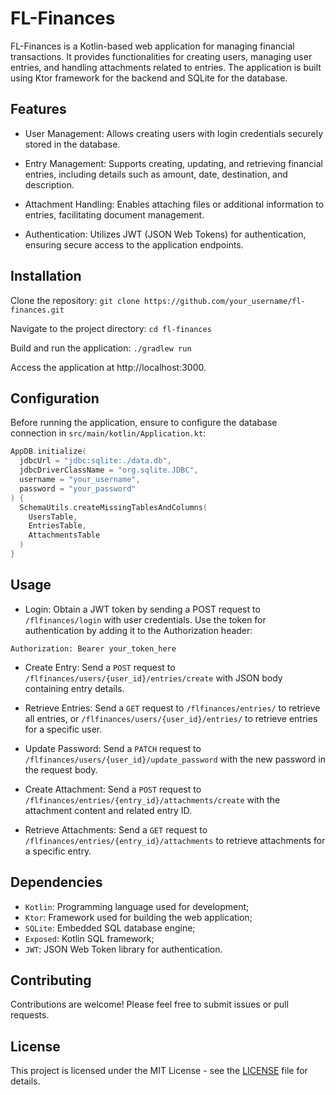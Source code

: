 # FL-Finances

FL-Finances is a Kotlin-based web application for managing financial transactions. It provides functionalities for
creating users, managing user entries, and handling attachments related to entries. The application is built using Ktor
framework for the backend and SQLite for the database.

## Features

- User Management: Allows creating users with login credentials securely stored in the database.

- Entry Management: Supports creating, updating, and retrieving financial entries, including details such as amount,
  date, destination, and description.

- Attachment Handling: Enables attaching files or additional information to entries, facilitating document management.

- Authentication: Utilizes JWT (JSON Web Tokens) for authentication, ensuring secure access to the application
  endpoints.

## Installation

Clone the repository:
`git clone https://github.com/your_username/fl-finances.git`

Navigate to the project directory:
`cd fl-finances`

Build and run the application:
`./gradlew run`

Access the application at http://localhost:3000.

## Configuration

Before running the application, ensure to configure the database connection in `src/main/kotlin/Application.kt`:

```kotlin
AppDB.initialize(
  jdbcUrl = "jdbc:sqlite:./data.db",
  jdbcDriverClassName = "org.sqlite.JDBC",
  username = "your_username",
  password = "your_password"
) {
  SchemaUtils.createMissingTablesAndColumns(
    UsersTable,
    EntriesTable,
    AttachmentsTable
  )
}
```

## Usage

- Login: Obtain a JWT token by sending a POST request to `/flfinances/login` with user credentials. Use the token for
  authentication by adding it to the Authorization header:

```
Authorization: Bearer your_token_here
```

- Create Entry: Send a `POST` request to `/flfinances/users/{user_id}/entries/create` with JSON body containing entry
  details.

- Retrieve Entries: Send a `GET` request to `/flfinances/entries/` to retrieve all entries,
  or `/flfinances/users/{user_id}/entries/` to retrieve entries for a specific user.

- Update Password: Send a `PATCH` request to `/flfinances/users/{user_id}/update_password` with the new password in the
  request body.

- Create Attachment: Send a `POST` request to `/flfinances/entries/{entry_id}/attachments/create` with the attachment
  content and related entry ID.

- Retrieve Attachments: Send a `GET` request to `/flfinances/entries/{entry_id}/attachments` to retrieve attachments for
  a specific entry.

## Dependencies

- `Kotlin`: Programming language used for development;
- `Ktor`: Framework used for building the web application;
- `SQLite`: Embedded SQL database engine;
- `Exposed`: Kotlin SQL framework;
- `JWT`: JSON Web Token library for authentication.

## Contributing

Contributions are welcome! Please feel free to submit issues or pull requests.

## License

This project is licensed under the MIT License - see the [LICENSE](LICENSE) file for details.